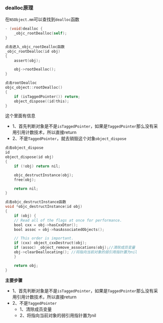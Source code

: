 ### dealloc原理

在`NSObject.mm`可以查找到`dealloc`函数

```objective-c
- (void)dealloc {
    _objc_rootDealloc(self);
}

点击进入_objc_rootDealloc函数
_objc_rootDealloc(id obj)
{
    assert(obj);

    obj->rootDealloc();
}

点击rootDealloc
objc_object::rootDealloc()
{
    if (isTaggedPointer()) return;
    object_dispose((id)this);
}
```

这个里面有信息

- 1、首先判断对象是不是`isTaggedPointer`，如果是`TaggedPointer`那么没有采用引用计数技术，所以直接return
- 2、不是`TaggedPointer`，就去销毁这个对象`object_dispose`

```objective-c
点击object_dispose
id 
object_dispose(id obj)
{
    if (!obj) return nil;

    objc_destructInstance(obj);    
    free(obj);

    return nil;
}

点击objc_destructInstance函数
void *objc_destructInstance(id obj) 
{
    if (obj) {
    // Read all of the flags at once for performance.
    bool cxx = obj->hasCxxDtor();
    bool assoc = obj->hasAssociatedObjects();

    // This order is important.
    if (cxx) object_cxxDestruct(obj);
    if (assoc) _object_remove_assocations(obj);//清除成员变量
    obj->clearDeallocating(); //将指向当前对象的弱引用指针置为nil
    }

    return obj;
}
```

**主要步骤**

- 1、首先判断对象是不是`isTaggedPointer`，如果是`TaggedPointer`那么没有采用引用计数技术，所以直接return
- 2、不是`TaggedPointer`
  - 1、清除成员变量
  - 2、将指向当前对象的弱引用指针置为nil
